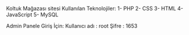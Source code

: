 Koltuk Mağazası sitesi 
Kullanılan Teknolojiler:
  1- PHP
  2- CSS
  3- HTML
  4- JavaScript
  5- MySQL
  
Admin Panele Giriş İçin:
  Kullanıcı adı : root
  Şifre : 1653
